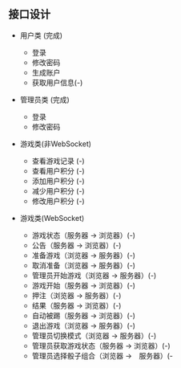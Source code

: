 ## 接口设计

- 用户类 (完成)
  - 登录
  - 修改密码
  - 生成账户
  - 获取用户信息(-)

- 管理员类 (完成)
  - 登录
  - 修改密码

- 游戏类(非WebSocket)
  - 查看游戏记录 (-)
  - 查看用户积分 (-)
  - 添加用户积分 (-)
  - 减少用户积分 (-)
  - 修改用户积分 (-)

- 游戏类(WebSocket)
  - 游戏状态（服务器 -> 浏览器）(-)
  - 公告（服务器 -> 浏览器）(-)
  - 准备游戏（浏览器 -> 服务器）(-)
  - 取消准备（浏览器 -> 服务器）(-)
  - 管理员开始游戏（浏览器 -> 服务器）(-)
  - 游戏开始（服务器 -> 浏览器）(-)
  - 押注（浏览器 -> 服务器）(-)
  - 结果（服务器 -> 浏览器）(-)
  - 自动被踢（服务器 -> 浏览器）(-)
  - 退出游戏（浏览器 -> 服务器）(-)
  - 管理员切换模式（浏览器 -> 服务器）(-)
  - 管理员获取游戏状态（服务器 -> 浏览器）(-)
  - 管理员选择骰子组合（浏览器 ->　服务器）(-
